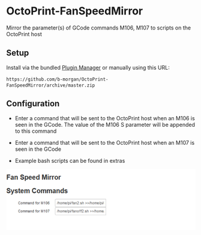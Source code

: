 # OctoPrint-FanSpeedMirror

Mirror the parameter(s) of GCode commands M106, M107 to scripts on the OctoPrint host

## Setup

Install via the bundled [Plugin Manager](https://github.com/foosel/OctoPrint/wiki/Plugin:-Plugin-Manager)
or manually using this URL:

    https://github.com/b-morgan/OctoPrint-FanSpeedMirror/archive/master.zip

## Configuration

* Enter a command that will be sent to the OctoPrint host when an M106 is seen in the GCode. The value of the M106 S parameter will be appended to this command

* Enter a command that will be sent to the OctoPrint host when an M107 is seen in the GCode

* Example bash scripts can be found in extras

![](./extras/settings.png)

